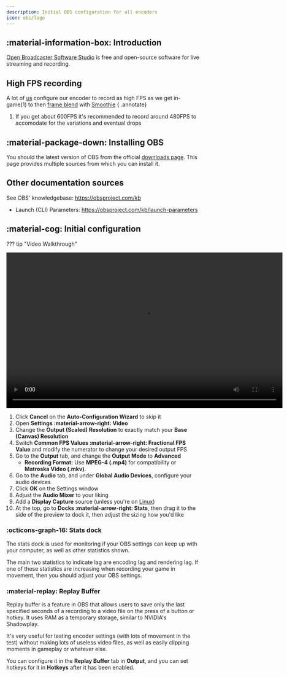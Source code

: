 ```yaml
---
description: Initial OBS configuration for all encoders
icon: obs/logo
---
```


## :material-information-box: Introduction
[Open Broadcaster Software Studio](https://obsproject.com) is free and open-source software for live streaming and recording.

## High FPS recording

A lot of [us](https://discord.gg/CTT) configure our encoder to record as high FPS as we get in-game(1) to then [frame blend](../smoothie/recipe.md#frame-blending) with [Smoothie](../smoothie/index.md)
{ .annotate}

1. If you get about 600FPS it's recommended to record around 480FPS to accomodate for the variations and eventual drops

## :material-package-down: Installing OBS

You should the latest version of OBS from the official [downloads page](https://obsproject.com/download). This page provides multiple sources from which you can install it.

## Other documentation sources

See OBS' knowledgebase: https://obsproject.com/kb

* Launch (CLI) Parameters: https://obsproject.com/kb/launch-parameters

## :material-cog: Initial configuration

??? tip "Video Walkthrough"
    <center>
        <video width="720" height="405" controls>
            <source id="mp4" src="../../assets/videos/video/obs/obs-initial-config.mp4" type="video/mp4">
        </video>
    </center>

1. Click **Cancel** on the **Auto-Configuration Wizard** to skip it
2. Open **Settings :material-arrow-right: Video**
3. Change the **Output (Scaled) Resolution** to exactly match your **Base (Canvas) Resolution**
4. Switch **Common FPS Values :material-arrow-right: Fractional FPS Value** and modify the numerator to change your desired output FPS
5. Go to the **Output** tab, and change the **Output Mode** to **Advanced**
    - **Recording Format:** Use **MPEG-4 (.mp4)** for compatibility or **Matroska Video (.mkv)**.
6. Go to the **Audio** tab, and under **Global Audio Devices**, configure your audio devices
7. Click **OK** on the Settings window
8. Adjust the **Audio Mixer** to your liking
9. Add a **Display Capture** source (unless you're on [Linux](linux/index.md))
10. At the top, go to **Docks :material-arrow-right: Stats**, then drag it to the side of the preview to dock it, then adjust the sizing how you'd like

### :octicons-graph-16: Stats dock
The stats dock is used for monitoring if your OBS settings can keep up with your computer, as well as other statistics shown.

The main two statistics to indicate lag are encoding lag and rendering lag. If one of these statistics are increasing when recording your game in movement, then you should adjust your OBS settings.

### :material-replay: Replay Buffer
Replay buffer is a feature in OBS that allows users to save only the last specified seconds of a recording to a video file on the press of a button or hotkey. It uses RAM as a temporary storage, similar to NVIDIA's Shadowplay.

It's very useful for testing encoder settings (with lots of movement in the test) without making lots of useless video files, as well as easily clipping moments in gameplay or whatever else.

You can configure it in the **Replay Buffer** tab in **Output**, and you can set hotkeys for it in **Hotkeys** after it has been enabled.